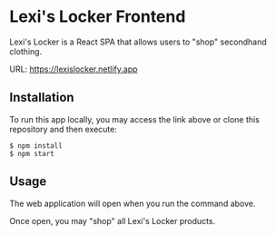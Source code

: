 # Lexi's Locker Frontend

Lexi's Locker is a React SPA that allows users to "shop" secondhand clothing.

URL: https://lexislocker.netlify.app

## Installation

To run this app locally, you may access the link above or clone this repository and then execute:

    $ npm install
    $ npm start
    
## Usage

The web application will open when you run the command above.

Once open, you may "shop" all Lexi's Locker products.
